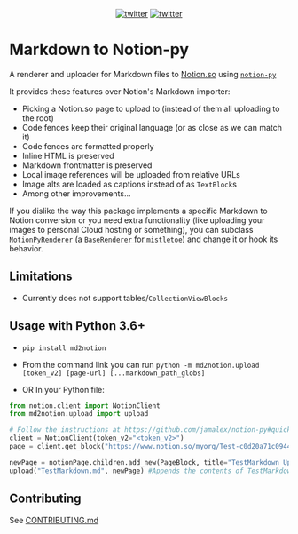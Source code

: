 <p align="center">
    <a href="https://twitter.com/cobertos" target="_blank"><img alt="twitter" src="https://img.shields.io/badge/twitter-%40cobertos-0084b4.svg"></a>
    <a href="https://cobertos.com" target="_blank"><img alt="twitter" src="https://img.shields.io/badge/website-cobertos.com-888888.svg"></a>
</p>

# Markdown to Notion-py

A renderer and uploader for Markdown files to [Notion.so](https://notion.so) using [`notion-py`](https://github.com/jamalex/notion-py)

It provides these features over Notion's Markdown importer:

* Picking a Notion.so page to upload to (instead of them all uploading to the root)
* Code fences keep their original language (or as close as we can match it)
* Code fences are formatted properly
* Inline HTML is preserved
* Markdown frontmatter is preserved
* Local image references will be uploaded from relative URLs
* Image alts are loaded as captions instead of as `TextBlock`s
* Among other improvements...

If you dislike the way this package implements a specific Markdown to Notion conversion or you need extra functionality (like uploading your images to personal Cloud hosting or something), you can subclass [`NotionPyRenderer`](https://github.com/Cobertos/md2notion/blob/master/md2notion/NotionPyRenderer) (a [`BaseRenderer` for `mistletoe`](https://github.com/miyuchina/mistletoe)) and change it or hook its behavior.

## Limitations

* Currently does not support tables/`CollectionViewBlocks`

## Usage with Python 3.6+

* `pip install md2notion`

* From the command link you can run `python -m md2notion.upload [token_v2] [page-url] [...markdown_path_globs]`

* OR In your Python file:
```python
from notion.client import NotionClient
from md2notion.upload import upload

# Follow the instructions at https://github.com/jamalex/notion-py#quickstart to setup Notion.py
client = NotionClient(token_v2="<token_v2>")
page = client.get_block("https://www.notion.so/myorg/Test-c0d20a71c0944985ae96e661ccc99821")

newPage = notionPage.children.add_new(PageBlock, title="TestMarkdown Upload")
upload("TestMarkdown.md", newPage) #Appends the contents of TestMarkdown.md to newPage
```

## Contributing
See [CONTRIBUTING.md](https://github.com/Cobertos/md2notion/blob/master/CONTRIBUTING.md)
